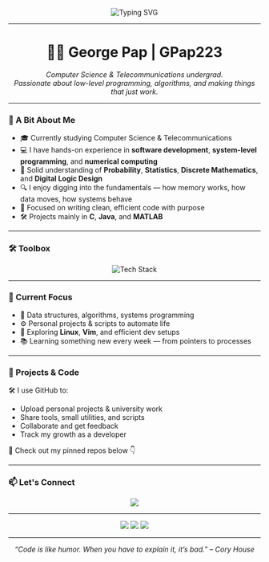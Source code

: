<!-- Banner -->
<p align="center">
  <img src="https://readme-typing-svg.demolab.com?font=Fira+Code&size=26&pause=1000&color=00F7FF&center=true&vCenter=true&width=550&lines=Hi%2C+I'm+George+(GPap223)!;CS+Student+%7C+C+%26+Java+Developer;MATLAB+%7C+Linux+%7C+Problem+Solver;Always+learning%2C+always+building..." alt="Typing SVG" />
</p>

---

<h1 align="center">👨‍💻 George Pap | GPap223</h1>

<p align="center">
  <i>Computer Science & Telecommunications undergrad.<br>Passionate about low-level programming, algorithms, and making things that just work.</i>
</p>

---

### 🧠 A Bit About Me

- 🎓 Currently studying Computer Science & Telecommunications  
- 💻 I have hands-on experience in **software development**, **system-level programming**, and **numerical computing**  
- 🧠 Solid understanding of **Probability**, **Statistics**, **Discrete Mathematics**, and **Digital Logic Design**  
- 🔍 I enjoy digging into the fundamentals — how memory works, how data moves, how systems behave  
- 📌 Focused on writing clean, efficient code with purpose  
- 🛠️ Projects mainly in **C**, **Java**, and **MATLAB** 

---


### 🛠️ Toolbox

<p align="center">
  <img src="https://skillicons.dev/icons?i=c,java,matlab,linux,bash,vim,git,github" alt="Tech Stack" />
</p>

---

### 🧭 Current Focus

- 🧩 Data structures, algorithms, systems programming  
- ⚙️ Personal projects & scripts to automate life  
- 🧰 Exploring **Linux**, **Vim**, and efficient dev setups  
- 📚 Learning something new every week — from pointers to processes

---

### 📂 Projects & Code

🛠 I use GitHub to:
- Upload personal projects & university work  
- Share tools, small utilities, and scripts  
- Collaborate and get feedback  
- Track my growth as a developer

📍 Check out my pinned repos below 👇

---

### 📫 Let's Connect

<p align="center">
  <a href="https://github.com/GPap223">
    <img src="https://img.shields.io/badge/GitHub-%2312100E.svg?style=for-the-badge&logo=github&logoColor=white" />
  </a>
</p>

---

<p align="center">
  <img src="https://img.shields.io/badge/-Student%20Mode%20Activated-black?style=for-the-badge&logo=code&logoColor=white" />
  <img src="https://img.shields.io/badge/-Always%20Learning-blue?style=for-the-badge&logo=book&logoColor=white" />
  <img src="https://img.shields.io/badge/-Vim%20Enjoyer-4eaa25?style=for-the-badge&logo=vim&logoColor=white" />
</p>

---

<p align="center"><i>“Code is like humor. When you have to explain it, it’s bad.” – Cory House</i></p>

